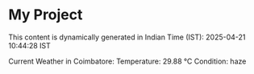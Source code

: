 # My Project

This content is dynamically generated in Indian Time (IST): 2025-04-21 10:44:28 IST


Current Weather in Coimbatore:
Temperature: 29.88 °C
Condition: haze
